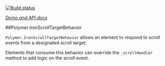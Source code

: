 
<!---

This README is automatically generated from the comments in these files:
iron-scroll-target-behavior.html

Edit those files, and our readme bot will duplicate them over here!
Edit this file, and the bot will squash your changes :)

The bot does some handling of markdown. Please file a bug if it does the wrong
thing! https://github.com/PolymerLabs/tedium/issues

-->

[![Build status](https://travis-ci.org/PolymerElements/iron-scroll-target-behavior.svg?branch=master)](https://travis-ci.org/PolymerElements/iron-scroll-target-behavior)

_[Demo and API docs](https://elements.polymer-project.org/elements/iron-scroll-target-behavior)_


##Polymer.IronScrollTargetBehavior

`Polymer.IronScrollTargetBehavior` allows an element to respond to scroll events from a
designated scroll target.

Elements that consume this behavior can override the `_scrollHandler`
method to add logic on the scroll event.


